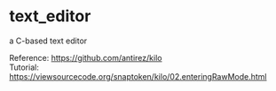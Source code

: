 # text_editor
a C-based text editor 

Reference: https://github.com/antirez/kilo  
Tutorial: https://viewsourcecode.org/snaptoken/kilo/02.enteringRawMode.html
